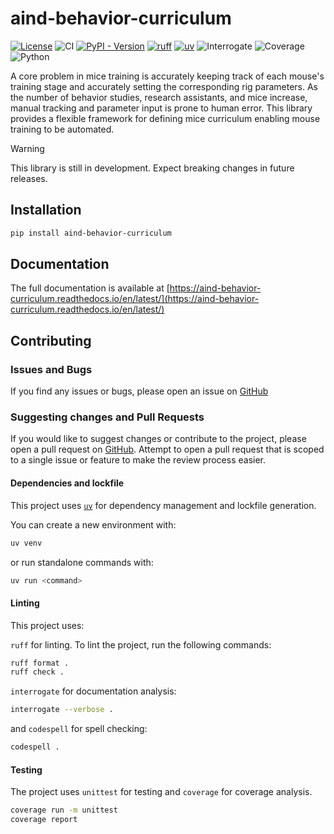 # aind-behavior-curriculum

[![License](https://img.shields.io/badge/license-MIT-brightgreen)](LICENSE)
![CI](https://github.com/AllenNeuralDynamics/AllenNeuralDynamics/aind-behavior-curriculum/actions/workflows/test_and_lint.yml/badge.svg)
[![PyPI - Version](https://img.shields.io/pypi/v/aind-behavior-curriculum)](https://pypi.org/project/aind-behavior-curriculum/)
[![ruff](https://img.shields.io/endpoint?url=https://raw.githubusercontent.com/astral-sh/ruff/main/assets/badge/v2.json)](https://github.com/astral-sh/ruff)
[![uv](https://img.shields.io/endpoint?url=https://raw.githubusercontent.com/astral-sh/uv/main/assets/badge/v0.json)](https://github.com/astral-sh/uv)
![Interrogate](https://img.shields.io/badge/interrogate-100.0%25-brightgreen)
![Coverage](https://img.shields.io/badge/coverage-100%25-brightgreen?logo=codecov)
![Python](https://img.shields.io/badge/python->=3.11-blue?logo=python)

A core problem in mice training is accurately keeping track of each mouse's training stage and accurately setting the corresponding rig parameters. As the number of behavior studies, research assistants, and mice increase, manual tracking and parameter input is prone to human error. This library provides a flexible framework for defining mice curriculum enabling mouse training to be automated.

> [!WARNING]
> This library is still in development. Expect breaking changes in future releases.

## Installation
```bash
pip install aind-behavior-curriculum
```

## Documentation

The full documentation is available at [https://aind-behavior-curriculum.readthedocs.io/en/latest/](https://aind-behavior-curriculum.readthedocs.io/en/latest/)

## Contributing

### Issues and Bugs

If you find any issues or bugs, please open an issue on [GitHub](https://github.com/AllenNeuralDynamics/aind-behavior-curriculum/issues)

### Suggesting changes and Pull Requests

If you would like to suggest changes or contribute to the project, please open a pull request on [GitHub](https://github.com/AllenNeuralDynamics/aind-behavior-curriculum/pulls).
Attempt to open a pull request that is scoped to a single issue or feature to make the review process easier.

#### Dependencies and lockfile

This project uses [`uv`](https://docs.astral.sh/uv/) for dependency management and lockfile generation.

You can create a new environment with:

```bash
uv venv
```

or run standalone commands with:

```bash
uv run <command>
```

#### Linting

This project uses:

`ruff` for linting. To lint the project, run the following commands:

```bash
ruff format .
ruff check .
```

`interrogate` for documentation analysis:

```bash
interrogate --verbose .
```

and `codespell` for spell checking:

```bash
codespell .
```

#### Testing

The project uses `unittest` for testing and `coverage` for coverage analysis.

```bash
coverage run -m unittest
coverage report
```
